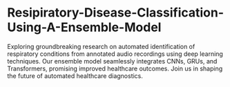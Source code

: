# Resipiratory-Disease-Classification-Using-A-Ensemble-Model
Exploring groundbreaking research on automated identification of respiratory conditions from annotated audio recordings using deep learning techniques. Our ensemble model seamlessly integrates CNNs, GRUs, and Transformers, promising improved healthcare outcomes. Join us in shaping the future of automated healthcare diagnostics.
